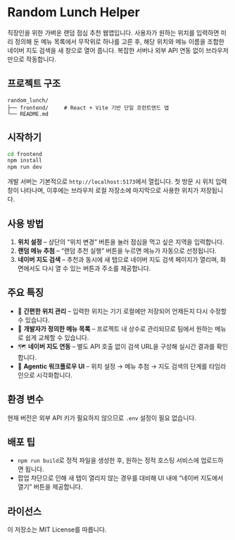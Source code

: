 # Random Lunch Helper

직장인을 위한 가벼운 랜덤 점심 추천 웹앱입니다. 사용자가 원하는 위치를 입력하면 미리 정의해 둔 메뉴 목록에서 무작위로 하나를 고른 후,
해당 위치와 메뉴 이름을 조합한 네이버 지도 검색을 새 창으로 열어 줍니다. 복잡한 서버나 외부 API 연동 없이 브라우저만으로 작동합니다.

## 프로젝트 구조

```
random_lunch/
├── frontend/     # React + Vite 기반 단일 프런트엔드 앱
└── README.md
```

## 시작하기

```bash
cd frontend
npm install
npm run dev
```

개발 서버는 기본적으로 `http://localhost:5173`에서 열립니다. 첫 방문 시 위치 입력 창이 나타나며, 이후에는 브라우저 로컬 저장소에
마지막으로 사용한 위치가 저장됩니다.

## 사용 방법

1. **위치 설정** – 상단의 “위치 변경” 버튼을 눌러 점심을 먹고 싶은 지역을 입력합니다.
2. **랜덤 메뉴 추첨** – “랜덤 추천 실행” 버튼을 누르면 메뉴가 자동으로 선정됩니다.
3. **네이버 지도 검색** – 추천과 동시에 새 탭으로 네이버 지도 검색 페이지가 열리며, 화면에서도 다시 열 수 있는 버튼과 주소를 제공합니다.

## 주요 특징

- 🎯 **간편한 위치 관리** – 입력한 위치는 기기 로컬에만 저장되어 언제든지 다시 수정할 수 있습니다.
- 🍱 **개발자가 정의한 메뉴 목록** – 프로젝트 내 상수로 관리되므로 팀에서 원하는 메뉴로 쉽게 교체할 수 있습니다.
- 🗺️ **네이버 지도 연동** – 별도 API 호출 없이 검색 URL을 구성해 실시간 결과를 확인합니다.
- 🧭 **Agentic 워크플로우 UI** – 위치 설정 → 메뉴 추첨 → 지도 검색의 단계를 타임라인으로 시각화합니다.

## 환경 변수

현재 버전은 외부 API 키가 필요하지 않으므로 `.env` 설정이 필요 없습니다.

## 배포 팁

- `npm run build`로 정적 파일을 생성한 후, 원하는 정적 호스팅 서비스에 업로드하면 됩니다.
- 팝업 차단으로 인해 새 탭이 열리지 않는 경우를 대비해 UI 내에 “네이버 지도에서 열기” 버튼을 제공합니다.

## 라이선스

이 저장소는 MIT License를 따릅니다.
